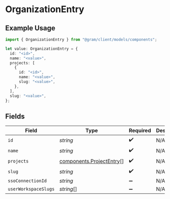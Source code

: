 # OrganizationEntry

## Example Usage

```typescript
import { OrganizationEntry } from "@gram/client/models/components";

let value: OrganizationEntry = {
  id: "<id>",
  name: "<value>",
  projects: [
    {
      id: "<id>",
      name: "<value>",
      slug: "<value>",
    },
  ],
  slug: "<value>",
};
```

## Fields

| Field                                                                | Type                                                                 | Required                                                             | Description                                                          |
| -------------------------------------------------------------------- | -------------------------------------------------------------------- | -------------------------------------------------------------------- | -------------------------------------------------------------------- |
| `id`                                                                 | *string*                                                             | :heavy_check_mark:                                                   | N/A                                                                  |
| `name`                                                               | *string*                                                             | :heavy_check_mark:                                                   | N/A                                                                  |
| `projects`                                                           | [components.ProjectEntry](../../models/components/projectentry.md)[] | :heavy_check_mark:                                                   | N/A                                                                  |
| `slug`                                                               | *string*                                                             | :heavy_check_mark:                                                   | N/A                                                                  |
| `ssoConnectionId`                                                    | *string*                                                             | :heavy_minus_sign:                                                   | N/A                                                                  |
| `userWorkspaceSlugs`                                                 | *string*[]                                                           | :heavy_minus_sign:                                                   | N/A                                                                  |